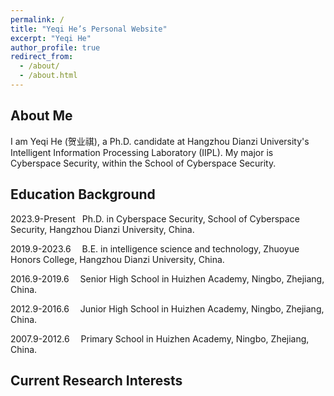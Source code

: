 ```yaml
---
permalink: /
title: "Yeqi He’s Personal Website"
excerpt: "Yeqi He"
author_profile: true
redirect_from: 
  - /about/
  - /about.html
---
```


About Me
------

I am Yeqi He (贺业祺), a Ph.D. candidate at Hangzhou Dianzi University's Intelligent Information Processing Laboratory (IIPL).​ My major is Cyberspace Security, within the School of Cyberspace Security.

Education Background
------

2023.9-Present &ensp;Ph.D. in Cyberspace Security, School of Cyberspace Security, Hangzhou Dianzi University, China.

2019.9-2023.6  &ensp;&ensp;B.E. in intelligence science and technology, Zhuoyue Honors College, Hangzhou Dianzi University, China.

2016.9-2019.6  &ensp;&ensp;Senior High School in Huizhen Academy, Ningbo, Zhejiang, China.

2012.9-2016.6  &ensp;&ensp;Junior High School in Huizhen Academy, Ningbo, Zhejiang, China.

2007.9-2012.6  &ensp;&ensp;Primary School in Huizhen Academy, Ningbo, Zhejiang, China.

Current Research Interests
------
